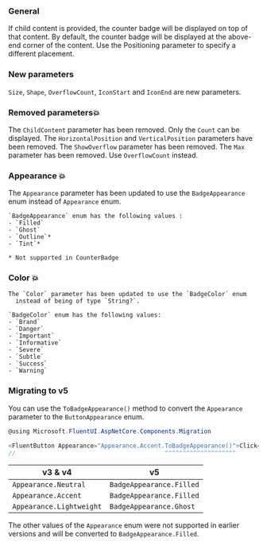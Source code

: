### General
If child content is provided, the counter badge will be displayed on top of that content. By default, the counter badge will be displayed
at the above-end corner of the content. Use the Positioning parameter to specify a different placement.

### New parameters
  `Size`, `Shape`, `OverflowCount`, `IconStart` and `IconEnd` are new parameters.

### Removed parameters💥
  The `ChildContent` parameter has been removed. Only the `Count` can be displayed.
  The `HorizontalPosition` and `VerticalPosition` parameters have been removed.
  The `ShowOverflow` parameter has been removed. 
  The `Max` parameter has been removed. Use `OverflowCount` instead. 

### Appearance 💥
  The `Appearance` parameter has been updated to use the `BadgeAppearance` enum
    instead of `Appearance` enum.

    `BadgeAppearance` enum has the following values :
    - `Filled`
    - `Ghost`
    - `Outline`*
    - `Tint`*

    * Not supported in CounterBadge

### Color 💥
    The `Color` parameter has been updated to use the `BadgeColor` enum
      instead of being of type `String?`.

    `BadgeColor` enum has the following values:
    - `Brand`
    - `Danger`
    - `Important`
    - `Informative`
    - `Severe`
    - `Subtle`
    - `Success`
    - `Warning`
    
### Migrating to v5

You can use the `ToBadgeAppearance()` method to convert the `Appearance` parameter to the `ButtonAppearance` enum.
```csharp	
@using Microsoft.FluentUI.AspNetCore.Components.Migration

<FluentButton Appearance="Appearance.Accent.ToBadgeAppearance()">Click</FluentButton>
//                                          ^^^^^^^^^^^^^^^^^^^^
```


|v3 & v4|v5|
|-----|-----|
|`Appearance.Neutral`    |`BadgeAppearance.Filled`|
|`Appearance.Accent`     |`BadgeAppearance.Filled`|
|`Appearance.Lightweight`|`BadgeAppearance.Ghost`|

The other values of the `Appearance` enum were not supported in earlier versions
and will be converted to `BadgeAppearance.Filled`.

